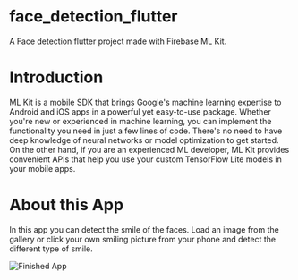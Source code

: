 # face_detection_flutter

A Face detection flutter project made with Firebase ML Kit.

# Introduction

ML Kit is a mobile SDK that brings Google's machine learning expertise to Android and iOS apps in a powerful yet easy-to-use package. Whether you're new or experienced in machine learning, you can implement the functionality you need in just a few lines of code. There's no need to have deep knowledge of neural networks or model optimization to get started. On the other hand, if you are an experienced ML developer, ML Kit provides convenient APIs that help you use your custom TensorFlow Lite models in your mobile apps.


# About this App

In this app you can detect the smile of the faces. Load an image from the gallery or click your own smiling picture from your phone and detect the different type of smile. 

![Finished App](https://media.discordapp.net/attachments/745289010024546355/754744225186185236/Screenshot_20200913-220952.jpg?width=297&height=660)
